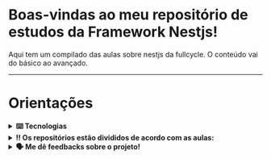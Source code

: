 # Boas-vindas ao meu repositório de estudos da Framework Nestjs!

Aqui tem um compilado das aulas sobre nestjs da fullcycle. O conteúdo vai do básico ao avançado.

---
# Orientações

<details>
  <summary>
    <strong>⌨️ Tecnologias</strong>
  </summary>
  
  - **Typescript**
  
  - **Node**
  
  - **Express**
  
  - **Sqlite**
  
  - **Sequelize**
  
  - **Docker**
  
  - **Redis**
  
  - **Bull**

</details>

 <details>
  <summary>
    <strong>‼️ Os repositórios estão divididos de acordo com as aulas:</strong>
  </summary><br>
  
  1. [Hexagonal architecture com nestjs](https://www.youtube.com/watch?v=y4CayhdrSOY&ab_channel=FullCycle)

  2. [Nestjs do básico ao avançado](https://www.youtube.com/watch?v=PHIMN85trgk&ab_channel=FullCycle)

  3. [Clean architecture code com nestjs](https://www.youtube.com/watch?v=ZOyEFaBSEfk&t=2353s&ab_channel=FullCycle)
 </details>

<details>
  <summary>
    <strong>🗣 Me dê feedbacks sobre o projeto!</strong>
  </summary><br>

  Qualquer tipo de feedback é bem vindo para que eu possa continuar melhorando. 
   - **senamatheusjob@gmail.com**
</details>
